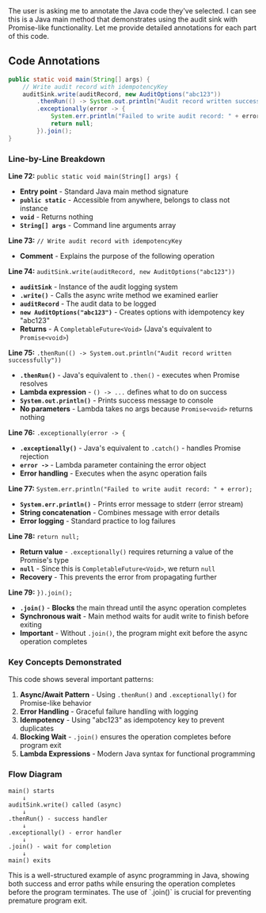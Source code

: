 <thinking>
The user is asking me to annotate the Java code they've selected. I can see this is a Java main method that demonstrates using the audit sink with Promise-like functionality. Let me provide detailed annotations for each part of this code.
</thinking>

## Code Annotations

```java
public static void main(String[] args) {
    // Write audit record with idempotencyKey
    auditSink.write(auditRecord, new AuditOptions("abc123"))
        .thenRun(() -> System.out.println("Audit record written successfully"))
        .exceptionally(error -> {
            System.err.println("Failed to write audit record: " + error);
            return null;
        }).join();
}
```

### Line-by-Line Breakdown

**Line 72:** `public static void main(String[] args) {`
- **Entry point** - Standard Java main method signature
- **`public static`** - Accessible from anywhere, belongs to class not instance
- **`void`** - Returns nothing
- **`String[] args`** - Command line arguments array

**Line 73:** `// Write audit record with idempotencyKey`
- **Comment** - Explains the purpose of the following operation

**Line 74:** `auditSink.write(auditRecord, new AuditOptions("abc123"))`
- **`auditSink`** - Instance of the audit logging system
- **`.write()`** - Calls the async write method we examined earlier
- **`auditRecord`** - The audit data to be logged
- **`new AuditOptions("abc123")`** - Creates options with idempotency key "abc123"
- **Returns** - A `CompletableFuture<Void>` (Java's equivalent to `Promise<void>`)

**Line 75:** `.thenRun(() -> System.out.println("Audit record written successfully"))`
- **`.thenRun()`** - Java's equivalent to `.then()` - executes when Promise resolves
- **Lambda expression** - `() -> ...` defines what to do on success
- **`System.out.println()`** - Prints success message to console
- **No parameters** - Lambda takes no args because `Promise<void>` returns nothing

**Line 76:** `.exceptionally(error -> {`
- **`.exceptionally()`** - Java's equivalent to `.catch()` - handles Promise rejection
- **`error ->`** - Lambda parameter containing the error object
- **Error handling** - Executes when the async operation fails

**Line 77:** `System.err.println("Failed to write audit record: " + error);`
- **`System.err.println()`** - Prints error message to stderr (error stream)
- **String concatenation** - Combines message with error details
- **Error logging** - Standard practice to log failures

**Line 78:** `return null;`
- **Return value** - `.exceptionally()` requires returning a value of the Promise's type
- **`null`** - Since this is `CompletableFuture<Void>`, we return `null`
- **Recovery** - This prevents the error from propagating further

**Line 79:** `}).join();`
- **`.join()`** - **Blocks** the main thread until the async operation completes
- **Synchronous wait** - Main method waits for audit write to finish before exiting
- **Important** - Without `.join()`, the program might exit before the async operation completes

### Key Concepts Demonstrated

<exploration>
This code shows several important patterns:

1. **Async/Await Pattern** - Using `.thenRun()` and `.exceptionally()` for Promise-like behavior
2. **Error Handling** - Graceful failure handling with logging
3. **Idempotency** - Using "abc123" as idempotency key to prevent duplicates
4. **Blocking Wait** - `.join()` ensures the operation completes before program exit
5. **Lambda Expressions** - Modern Java syntax for functional programming
</exploration>

### Flow Diagram

```
main() starts
    ↓
auditSink.write() called (async)
    ↓
.thenRun() - success handler
    ↓
.exceptionally() - error handler  
    ↓
.join() - wait for completion
    ↓
main() exits
```

<reflection>
This is a well-structured example of async programming in Java, showing both success and error paths while ensuring the operation completes before the program terminates. The use of `.join()` is crucial for preventing premature program exit.
</reflection>
